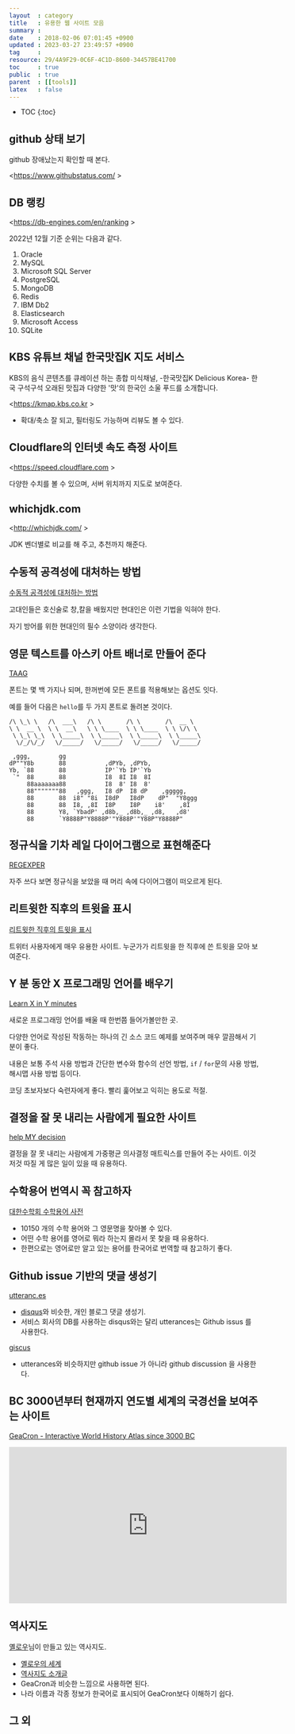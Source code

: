 ```yaml
---
layout  : category
title   : 유용한 웹 사이트 모음
summary : 
date    : 2018-02-06 07:01:45 +0900
updated : 2023-03-27 23:49:57 +0900
tag     : 
resource: 29/4A9F29-0C6F-4C1D-8600-34457BE41700
toc     : true
public  : true
parent  : [[tools]]
latex   : false
---
```

* TOC
{:toc}

## github 상태 보기

github 장애났는지 확인할 때 본다.

<https://www.githubstatus.com/ >

## DB 랭킹

<https://db-engines.com/en/ranking >

2022년 12월 기준 순위는 다음과 같다.

1. Oracle
1. MySQL
1. Microsoft SQL Server
1. PostgreSQL
1. MongoDB
1. Redis
1. IBM Db2
1. Elasticsearch
1. Microsoft Access
1. SQLite

## KBS 유튜브 채널 한국맛집K 지도 서비스

>
KBS의 음식 콘텐츠를 큐레이션 하는 종합 미식채널, -한국맛집K Delicious Korea- 한국 구석구석 오래된 맛집과 다양한 '맛'의 한국인 소울 푸드를 소개합니다.

<https://kmap.kbs.co.kr >

- 확대/축소 잘 되고, 필터링도 가능하며 리뷰도 볼 수 있다.

## Cloudflare의 인터넷 속도 측정 사이트

<https://speed.cloudflare.com >

다양한 수치를 볼 수 있으며, 서버 위치까지 지도로 보여준다.

## whichjdk.com

<http://whichjdk.com/ >

JDK 벤더별로 비교를 해 주고, 추천까지 해준다.

## 수동적 공격성에 대처하는 방법

[수동적 공격성에 대처하는 방법]( https://ko.wikihow.com/%EC%88%98%EB%8F%99%EC%A0%81-%EA%B3%B5%EA%B2%A9%EC%84%B1%EC%97%90-%EB%8C%80%EC%B2%98%ED%95%98%EB%8A%94-%EB%B0%A9%EB%B2%95 )

고대인들은 호신술로 창,칼을 배웠지만 현대인은 이런 기법을 익혀야 한다.

자기 방어를 위한 현대인의 필수 소양이라 생각한다.

## 영문 텍스트를 아스키 아트 배너로 만들어 준다

[TAAG]( http://patorjk.com/software/taag/ )

폰트는 몇 백 가지나 되며, 한꺼번에 모든 폰트를 적용해보는 옵션도 잇다.

예를 들어 다음은 `hello`를 두 가지 폰트로 돌려본 것이다.

```ascii-art
/\ \_\ \   /\  ___\   /\ \       /\ \       /\  __ \
\ \  __ \  \ \  __\   \ \ \____  \ \ \____  \ \ \/\ \
 \ \_\ \_\  \ \_____\  \ \_____\  \ \_____\  \ \_____\
  \/_/\/_/   \/_____/   \/_____/   \/_____/   \/_____/
```

```ascii-art
 ,ggg,        gg
dP""Y8b       88           ,dPYb, ,dPYb,
Yb, `88       88           IP'`Yb IP'`Yb
 `"  88       88           I8  8I I8  8I
     88aaaaaaa88           I8  8' I8  8'
     88"""""""88   ,ggg,   I8 dP  I8 dP    ,ggggg,
     88       88  i8" "8i  I8dP   I8dP    dP"  "Y8ggg
     88       88  I8, ,8I  I8P    I8P    i8'    ,8I
     88       Y8, `YbadP' ,d8b,_ ,d8b,_ ,d8,   ,d8'
     88       `Y8888P"Y8888P'"Y888P'"Y88P"Y8888P"
```

## 정규식을 기차 레일 다이어그램으로 표현해준다

[REGEXPER]( https://regexper.com/ )

자주 쓰다 보면 정규식을 보았을 때 머리 속에 다이어그램이 떠오르게 된다.

## 리트윗한 직후의 트윗을 표시

[리트윗한 직후의 트윗을 표시](https://retweets2.azurewebsites.net/?lang=ko )

트위터 사용자에게 매우 유용한 사이트. 누군가가 리트윗을 한 직후에 쓴 트윗을 모아 보여준다.

## Y 분 동안 X 프로그래밍 언어를 배우기

[Learn X in Y minutes]( https://learnxinyminutes.com/ )

새로운 프로그래밍 언어를 배울 때 한번쯤 들어가볼만한 곳.

다양한 언어로 작성된 작동하는 하나의 긴 소스 코드 예제를 보여주며 매우 깔끔해서 기분이 좋다.

내용은 보통 주석 사용 방법과 간단한 변수와 함수의 선언 방법, `if` / `for`문의 사용 방법, 해시맵 사용 방법 등이다.

코딩 초보자보다 숙련자에게 좋다. 빨리 훑어보고 익히는 용도로 적절.


## 결정을 잘 못 내리는 사람에게 필요한 사이트

[help MY decision]( http://www.helpmydecision.com/matrix-1.php )

결정을 잘 못 내리는 사람에게 가중평균 의사결정 매트릭스를 만들어 주는 사이트. 이것저것 따질 게 많은 일이 있을 때 유용하다.

## 수학용어 번역시 꼭 참고하자

[대한수학회 수학용어 사전]( http://www.kms.or.kr/mathdict/list.html )

* 10150 개의 수학 용어와 그 영문명을 찾아볼 수 있다.
* 어떤 수학 용어를 영어로 뭐라 하는지 몰라서 못 찾을 때 유용하다.
* 한편으로는 영어로만 알고 있는 용어를 한국어로 번역할 때 참고하기 좋다.

## Github issue 기반의 댓글 생성기

[utteranc.es]( https://utteranc.es/ )

* [disqus]( https://disqus.com/ )와 비슷한, 개인 블로그 댓글 생성기.
* 서비스 회사의 DB를 사용하는 disqus와는 달리 utterances는 Github issus 를 사용한다.

[giscus]( https://giscus.app/ko )

* utterances와 비슷하지만 github issue 가 아니라 github discussion 을 사용한다.


## BC 3000년부터 현재까지 연도별 세계의 국경선을 보여주는 사이트

[GeaCron - Interactive World History Atlas since 3000 BC]( http://geacron.com/home-en/ )

<iframe width="560" height="315" src="https://www.youtube.com/embed/nZIxwx_0Bbw" frameborder="0" allow="autoplay; encrypted-media" allowfullscreen></iframe>

## 역사지도

[옐로우](http://yellow.kr/ )님이 만들고 있는 역사지도.

* [옐로우의 세계]( http://yellow.kr/maps.jsp )
* [역사지도 소개글](http://yellow.kr/blog/?p=1295)
* GeaCron과 비슷한 느낌으로 사용하면 된다.
* 나라 이름과 각종 정보가 한국어로 표시되어 GeaCron보다 이해하기 쉽다.

## 그 외

